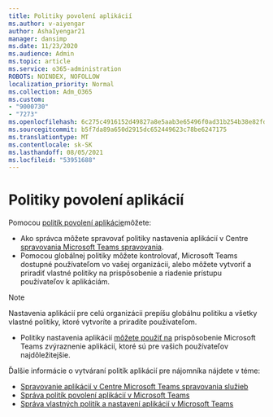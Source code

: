 ```yaml
---
title: Politiky povolení aplikácií
ms.author: v-aiyengar
author: AshaIyengar21
manager: dansimp
ms.date: 11/23/2020
ms.audience: Admin
ms.topic: article
ms.service: o365-administration
ROBOTS: NOINDEX, NOFOLLOW
localization_priority: Normal
ms.collection: Adm_O365
ms.custom:
- "9000730"
- "7273"
ms.openlocfilehash: 6c275c4916152d49827a8e5aab3e65496f0ad31b254b38e82fdd1ad29554f7d2
ms.sourcegitcommit: b5f7da89a650d2915dc652449623c78be6247175
ms.translationtype: MT
ms.contentlocale: sk-SK
ms.lasthandoff: 08/05/2021
ms.locfileid: "53951688"
---
```

# <a name="app-permission-policies"></a>Politiky povolení aplikácií

Pomocou [politík povolení aplikácie](https://docs.microsoft.com/microsoftteams/teams-app-permission-policies)môžete:
- Ako správca môžete spravovať politiky nastavenia aplikácií v Centre [spravovania Microsoft Teams spravovania](https://admin.teams.microsoft.com/policies/app-permission).
- Pomocou globálnej politiky môžete kontrolovať, Microsoft Teams dostupné používateľom vo [](https://docs.microsoft.com/microsoftteams/teams-app-permission-policies#create-a-custom-app-permission-policy) vašej organizácii, alebo môžete vytvoriť a priradiť vlastné politiky na prispôsobenie a riadenie prístupu používateľov k aplikáciám. 
> [!NOTE]
> Nastavenia aplikácií pre celú organizácii prepíšu globálnu politiku a všetky vlastné politiky, ktoré vytvoríte a priradíte používateľom.
- Politiky nastavenia aplikácií [môžete použiť na](https://docs.microsoft.com/microsoftteams/teams-app-setup-policies) prispôsobenie Microsoft Teams zvýraznenie aplikácií, ktoré sú pre vašich používateľov najdôležitejšie. 


Ďalšie informácie o vytváraní politík aplikácií pre nájomníka nájdete v téme:
- [Spravovanie aplikácií v Centre Microsoft Teams spravovania služieb](https://docs.microsoft.com/MicrosoftTeams/manage-apps)
- [Správa politík povolení aplikácií v Microsoft Teams](https://docs.microsoft.com/microsoftteams/teams-app-permission-policies)
- [Správa vlastných politík a nastavení aplikácií v Microsoft Teams](https://docs.microsoft.com/MicrosoftTeams/teams-custom-app-policies-and-settings)
